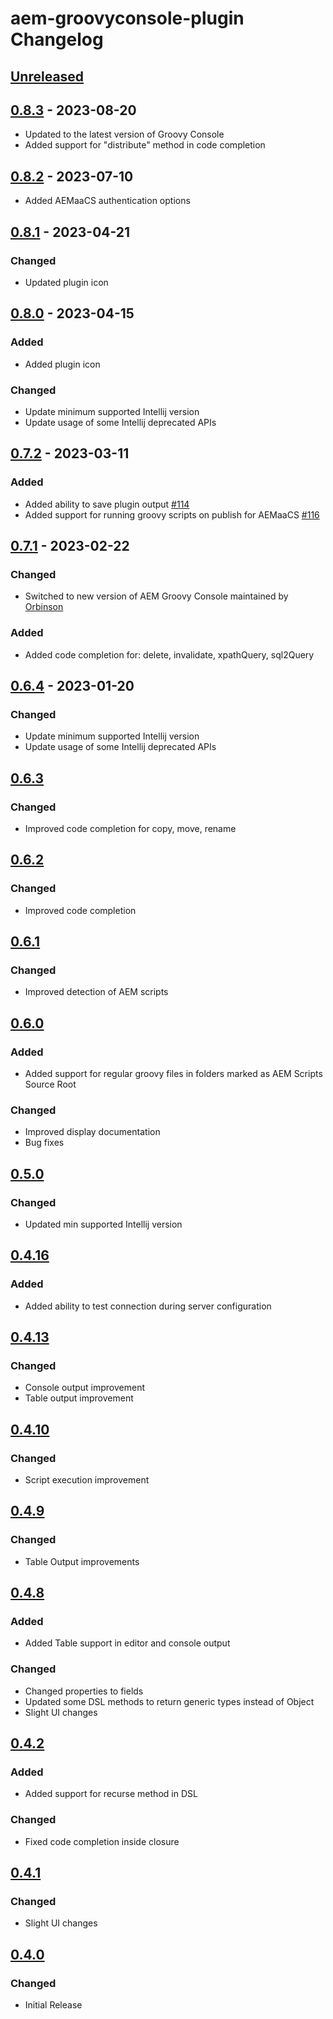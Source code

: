 <!-- Keep a Changelog guide -> https://keepachangelog.com -->

# aem-groovyconsole-plugin Changelog

## [Unreleased]

## [0.8.3] - 2023-08-20
- Updated to the latest version of Groovy Console
- Added support for "distribute" method in code completion

## [0.8.2] - 2023-07-10
- Added AEMaaCS authentication options

## [0.8.1] - 2023-04-21

### Changed
- Updated plugin icon

## [0.8.0] - 2023-04-15

### Added
- Added plugin icon

### Changed
- Update minimum supported Intellij version
- Update usage of some Intellij deprecated APIs

## [0.7.2] - 2023-03-11

### Added
- Added ability to save plugin output [#114](https://github.com/bobi/aem-groovyconsole-plugin/issues/114)
- Added support for running groovy scripts on publish for AEMaaCS [#116](https://github.com/bobi/aem-groovyconsole-plugin/issues/116)

## [0.7.1] - 2023-02-22

### Changed
- Switched to new version of AEM Groovy Console maintained by [Orbinson](https://github.com/orbinson/aem-groovy-console)

### Added
- Added code completion for: delete, invalidate, xpathQuery, sql2Query

## [0.6.4] - 2023-01-20

### Changed
- Update minimum supported Intellij version
- Update usage of some Intellij deprecated APIs

## [0.6.3]

### Changed
- Improved code completion for copy, move, rename

## [0.6.2]

### Changed
- Improved code completion

## [0.6.1]

### Changed
- Improved detection of AEM scripts

## [0.6.0]

### Added
- Added support for regular groovy files in folders marked as AEM Scripts Source Root

### Changed
- Improved display documentation
- Bug fixes

## [0.5.0]

### Changed
- Updated min supported Intellij version

## [0.4.16]

### Added
- Added ability to test connection during server configuration

## [0.4.13]

### Changed
- Console output improvement
- Table output improvement

## [0.4.10]

### Changed
- Script execution improvement

## [0.4.9]

### Changed
- Table Output improvements

## [0.4.8]

### Added
- Added Table support in editor and console output

### Changed
- Changed properties to fields
- Updated some DSL methods to return generic types instead of Object
- Slight UI changes

## [0.4.2]

### Added
- Added support for recurse method in DSL

### Changed
- Fixed code completion inside closure

## [0.4.1]

### Changed
- Slight UI changes

## [0.4.0]

### Changed
- Initial Release

[Unreleased]: https://github.com/bobi/aem-groovyconsole-plugin/compare/v0.8.3...HEAD
[0.8.3]: https://github.com/bobi/aem-groovyconsole-plugin/compare/v0.8.2...v0.8.3
[0.8.2]: https://github.com/bobi/aem-groovyconsole-plugin/compare/v0.8.1...v0.8.2
[0.8.1]: https://github.com/bobi/aem-groovyconsole-plugin/compare/v0.8.0...v0.8.1
[0.8.0]: https://github.com/bobi/aem-groovyconsole-plugin/compare/v0.7.2...v0.8.0
[0.7.2]: https://github.com/bobi/aem-groovyconsole-plugin/compare/v0.7.1...v0.7.2
[0.7.1]: https://github.com/bobi/aem-groovyconsole-plugin/compare/v0.6.4...v0.7.1
[0.7.0]: https://github.com/bobi/aem-groovyconsole-plugin/compare/v0.6.4...v0.7.0
[0.6.4]: https://github.com/bobi/aem-groovyconsole-plugin/compare/v0.6.3...v0.6.4
[0.6.3]: https://github.com/bobi/aem-groovyconsole-plugin/compare/v0.6.2...v0.6.3
[0.6.2]: https://github.com/bobi/aem-groovyconsole-plugin/compare/v0.6.1...v0.6.2
[0.6.1]: https://github.com/bobi/aem-groovyconsole-plugin/compare/v0.6.0...v0.6.1
[0.6.0]: https://github.com/bobi/aem-groovyconsole-plugin/compare/v0.5.0...v0.6.0
[0.5.0]: https://github.com/bobi/aem-groovyconsole-plugin/compare/v0.4.16...v0.5.0
[0.4.16]: https://github.com/bobi/aem-groovyconsole-plugin/compare/v0.4.13...v0.4.16
[0.4.13]: https://github.com/bobi/aem-groovyconsole-plugin/compare/v0.4.10...v0.4.13
[0.4.10]: https://github.com/bobi/aem-groovyconsole-plugin/compare/v0.4.9...v0.4.10
[0.4.9]: https://github.com/bobi/aem-groovyconsole-plugin/compare/v0.4.8...v0.4.9
[0.4.8]: https://github.com/bobi/aem-groovyconsole-plugin/compare/v0.4.2...v0.4.8
[0.4.2]: https://github.com/bobi/aem-groovyconsole-plugin/compare/v0.4.1...v0.4.2
[0.4.1]: https://github.com/bobi/aem-groovyconsole-plugin/compare/v0.4.0...v0.4.1
[0.4.0]: https://github.com/bobi/aem-groovyconsole-plugin/commits/v0.4.0
